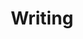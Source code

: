 ---
title: Writing
description: Gerous blog features productivity, tips, inspiration and strategies for massive profits. Find out how to set up a successful blog or how to make yours even better!
---